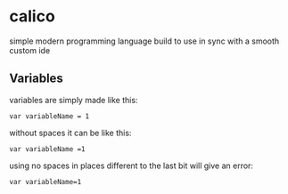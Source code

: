 # calico
simple modern programming language build to use in sync with a smooth custom ide

## Variables

variables are simply made like this:

``
var variableName = 1
``

without spaces it can be like this:

``
var variableName =1
``

using no spaces in places different to the last bit will give an error:

``
var variableName=1
``
